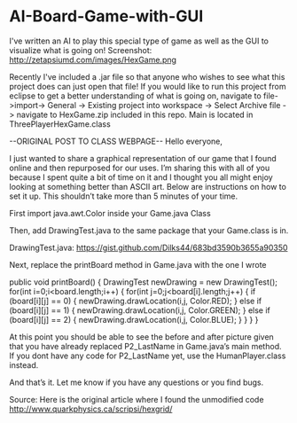 # AI-Board-Game-with-GUI
I've written an AI to play this special type of game as well as the GUI to visualize what is going on!
Screenshot: http://zetapsiumd.com/images/HexGame.png

Recently I've included a .jar file so that anyone who wishes to see what this project does can just open that file!
If you would like to run this project from eclipse to get a better understanding of what is going on, navigate to file->import-> General -> Existing project into workspace -> Select Archive file -> navigate to HexGame.zip included in this repo. Main is located in ThreePlayerHexGame.class


--ORIGINAL POST TO CLASS WEBPAGE--
Hello everyone,

I just wanted to share a graphical representation of our game that I found online and then repurposed for our uses.
I’m sharing this with all of you because I spent quite a bit of time on it and I thought you all might enjoy looking at something better than ASCII art. Below are instructions on how to set it up. This shouldn’t take more than 5 minutes of your time.

First import java.awt.Color inside your Game.java Class

Then, add DrawingTest.java to the same package that your Game.class is in.

DrawingTest.java:
https://gist.github.com/Dilks44/683bd3590b3655a90350

Next, replace the printBoard method in Game.java with the one I wrote

public void printBoard() {
	DrawingTest newDrawing = new DrawingTest();
	for(int i=0;i<board.length;i++) {
		for(int j=0;j<board[i].length;j++) {
			if (board[i][j] == 0) {
				newDrawing.drawLocation(i,j, Color.RED);
			}
			else if (board[i][j] == 1) {
				newDrawing.drawLocation(i,j, Color.GREEN);
			}
			else if (board[i][j] == 2) {
				newDrawing.drawLocation(i,j, Color.BLUE);
			}
			}
			}
			}


At this point you should be able to see the before and after picture given that you have already replaced P2_LastName in Game.java’s main method.
If you dont have any code for P2_LastName yet, use the HumanPlayer.class instead.

And that’s it. Let me know if you have any questions or you find bugs.

Source: Here is the original article where I found the unmodified code
http://www.quarkphysics.ca/scripsi/hexgrid/
